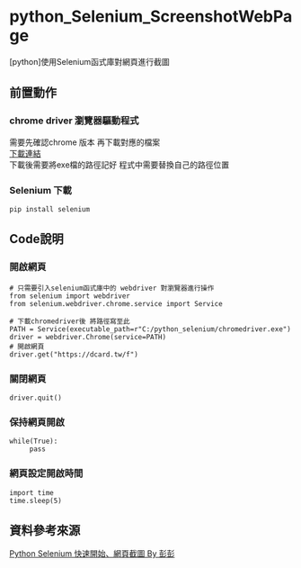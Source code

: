 # python_Selenium_ScreenshotWebPage
[python]使用Selenium函式庫對網頁進行截圖  
## 前置動作
### chrome driver 瀏覽器驅動程式  
需要先確認chrome 版本 再下載對應的檔案  
[下載連結](https://chromedriver.chromium.org/downloads)  
下載後需要將exe檔的路徑記好 程式中需要替換自己的路徑位置

### Selenium 下載
``` 
pip install selenium
``` 

## Code說明
### 開啟網頁
``` 
# 只需要引入selenium函式庫中的 webdriver 對瀏覽器進行操作
from selenium import webdriver
from selenium.webdriver.chrome.service import Service

# 下載chromedriver後 將路徑寫至此
PATH = Service(executable_path=r"C:/python_selenium/chromedriver.exe")
driver = webdriver.Chrome(service=PATH)
# 開啟網頁
driver.get("https://dcard.tw/f")
``` 

### 關閉網頁
``` 
driver.quit()
``` 

### 保持網頁開啟
``` 
while(True): 
     pass
``` 

### 網頁設定開啟時間
``` 
import time 
time.sleep(5)
``` 

## 資料參考來源
[Python Selenium 快速開始、網頁截圖 By 彭彭](https://youtu.be/M4zu9_HIUHI)
